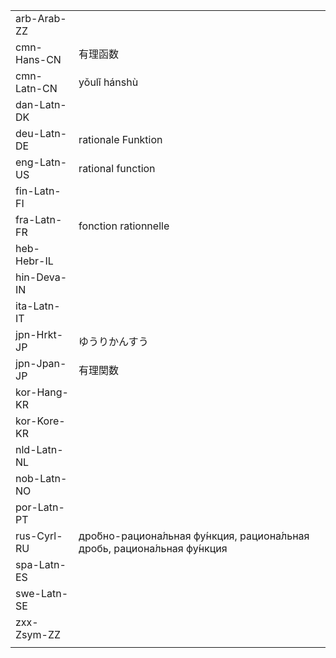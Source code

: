 | | | |
|-|-|-|
| arb-Arab-ZZ |  |  |
| cmn-Hans-CN | 有理函数 |  |
| cmn-Latn-CN | yǒulǐ hánshù |  |
| dan-Latn-DK |  |  |
| deu-Latn-DE | rationale Funktion |  |
| eng-Latn-US | rational function |  |
| fin-Latn-FI |  |  |
| fra-Latn-FR | fonction rationnelle |  |
| heb-Hebr-IL |  |  |
| hin-Deva-IN |  |  |
| ita-Latn-IT |  |  |
| jpn-Hrkt-JP | ゆうりかんすう |  |
| jpn-Jpan-JP | 有理関数 |  |
| kor-Hang-KR |  |  |
| kor-Kore-KR |  |  |
| nld-Latn-NL |  |  |
| nob-Latn-NO |  |  |
| por-Latn-PT |  |  |
| rus-Cyrl-RU | дро́бно-рациона́льная фу́нкция, рациона́льная дробь, рациона́льная фу́нкция |  |
| spa-Latn-ES |  |  |
| swe-Latn-SE |  |  |
| zxx-Zsym-ZZ |  |  |
|  |  |  |